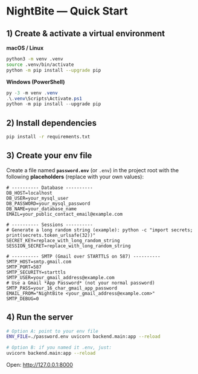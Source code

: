 # NightBite — Quick Start

## 1) Create & activate a virtual environment
**macOS / Linux**
```bash
python3 -m venv .venv
source .venv/bin/activate
python -m pip install --upgrade pip
```

**Windows (PowerShell)**
```powershell
py -3 -m venv .venv
.\.venv\Scripts\Activate.ps1
python -m pip install --upgrade pip
```

## 2) Install dependencies
```bash
pip install -r requirements.txt
```

## 3) Create your env file
Create a file named **`password.env`** (or `.env`) in the project root with the following **placeholders** (replace with your own values):

```env
# ---------- Database ----------
DB_HOST=localhost
DB_USER=your_mysql_user
DB_PASSWORD=your_mysql_password
DB_NAME=your_database_name
EMAIL=your_public_contact_email@example.com

# ---------- Sessions ----------
# Generate a long random string (example): python -c "import secrets; print(secrets.token_urlsafe(32))"
SECRET_KEY=replace_with_long_random_string
SESSION_SECRET=replace_with_long_random_string

# ---------- SMTP (Gmail over STARTTLS on 587) ----------
SMTP_HOST=smtp.gmail.com
SMTP_PORT=587
SMTP_SECURITY=starttls
SMTP_USER=your_gmail_address@example.com
# Use a Gmail *App Password* (not your normal password)
SMTP_PASS=your_16_char_gmail_app_password
EMAIL_FROM="NightBite <your_gmail_address@example.com>"
SMTP_DEBUG=0
```

## 4) Run the server
```bash
# Option A: point to your env file
ENV_FILE=./password.env uvicorn backend.main:app --reload

# Option B: if you named it .env, just:
uvicorn backend.main:app --reload
```

Open: http://127.0.0.1:8000
